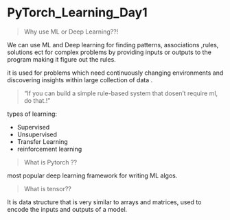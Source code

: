 # PyTorch_Learning_Day1

> Why use ML or Deep Learning??!
> 

We can use ML and Deep learning for finding patterns, associations ,rules, solutions ect for complex problems by providing inputs or outputs to the program making it figure out the rules.

it is used for problems which need continuously changing environments and discovering insights within large collection of data .

> “If you can build a simple rule-based system that dosen’t require ml, do that.!”
> 

types of learning:

- Supervised
- Unsupervised
- Transfer Learning
- reinforcement learning

> What is Pytorch ??
> 

most popular deep learning framework for writing ML algos.

> What is tensor??
> 

It is data structure that is very similar to arrays and matrices, used to encode the inputs and outputs of a model.
